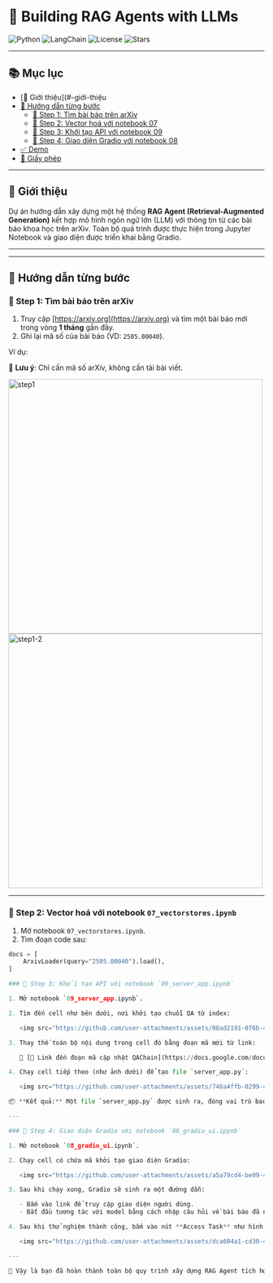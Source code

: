 # 🤖 Building RAG Agents with LLMs

![Python](https://img.shields.io/badge/python-3.10-blue.svg)
![LangChain](https://img.shields.io/badge/langchain-v0.1.0-green)
![License](https://img.shields.io/github/license/yourname/yourrepo)
![Stars](https://img.shields.io/github/stars/yourname/yourrepo?style=social)

---

## 📚 Mục lục

- [🚀 Giới thiệu](#-giới-thiệu
- [📎 Hướng dẫn từng bước](#-hướng-dẫn-từng-bước)
  - [🔹 Step 1: Tìm bài báo trên arXiv](#-step-1-tìm-bài-báo-trên-arxiv)
  - [🔹 Step 2: Vector hoá với notebook 07](#-step-2-vector-hoá-với-notebook-07)
  - [🔹 Step 3: Khởi tạo API với notebook 09](#-step-3-khởi-tạo-api-với-notebook-09)
  - [🔹 Step 4: Giao diện Gradio với notebook 08](#-step-4-giao-diện-gradio-với-notebook-08)
- [✅ Demo](#-demo)
- [📄 Giấy phép](#-giấy-phép)

---

## 🚀 Giới thiệu

Dự án hướng dẫn xây dựng một hệ thống **RAG Agent (Retrieval-Augmented Generation)** kết hợp mô hình ngôn ngữ lớn (LLM) với thông tin từ các bài báo khoa học trên arXiv. Toàn bộ quá trình được thực hiện trong Jupyter Notebook và giao diện được triển khai bằng Gradio.

---

---

## 📎 Hướng dẫn từng bước

### 🔹 Step 1: Tìm bài báo trên arXiv

1. Truy cập [https://arxiv.org](https://arxiv.org) và tìm một bài báo mới trong vòng **1 tháng** gần đây.
2. Ghi lại mã số của bài báo (VD: `2505.00040`).

Ví dụ:

📌 **Lưu ý**: Chỉ cần mã số arXiv, không cần tải bài viết.

<img src="https://github.com/user-attachments/assets/6b236d2a-d686-430a-8726-d52916b5bb17" alt="step1" width="500"/>
<img src="https://github.com/user-attachments/assets/dc79a7f8-c4ce-404e-81c6-ebc3d01d2041" alt="step1-2" width="500"/>

---

### 🔹 Step 2: Vector hoá với notebook `07_vectorstores.ipynb`

1. Mở notebook `07_vectorstores.ipynb`.
2. Tìm đoạn code sau:

```python
docs = [
    ArxivLoader(query="2505.00040").load(),
]

### 🔹 Step 3: Khởi tạo API với notebook `09_server_app.ipynb`

1. Mở notebook `09_server_app.ipynb`.

2. Tìm đến cell như bên dưới, nơi khởi tạo chuỗi QA từ index:

   <img src="https://github.com/user-attachments/assets/08ad2191-076b-457a-aa36-cca008c645c4" alt="step3-1" width="500"/>

3. Thay thế toàn bộ nội dung trong cell đó bằng đoạn mã mới từ link:

   📄 [🔗 Link đến đoạn mã cập nhật QAChain](https://docs.google.com/document/d/1zmPgGvXUaWOG6CPtOg_6YRj2URT7hFIpZa8tFExy8Bk/edit?usp=sharing)

4. Chạy cell tiếp theo (như ảnh dưới) để tạo file `server_app.py`:

   <img src="https://github.com/user-attachments/assets/746a4ffb-0299-4e37-b575-af5da1d41cc4" alt="step3-2" width="500"/>

📦 **Kết quả:** Một file `server_app.py` được sinh ra, đóng vai trò backend API cho ứng dụng Gradio ở bước sau.

---

### 🔹 Step 4: Giao diện Gradio với notebook `08_gradio_ui.ipynb`

1. Mở notebook `08_gradio_ui.ipynb`.

2. Chạy cell có chứa mã khởi tạo giao diện Gradio:

   <img src="https://github.com/user-attachments/assets/a5a79cd4-be09-4034-b808-b009bac477b9" alt="step4" width="500"/>

3. Sau khi chạy xong, Gradio sẽ sinh ra một đường dẫn:

   - Bấm vào link để truy cập giao diện người dùng.
   - Bắt đầu tương tác với model bằng cách nhập câu hỏi về bài báo đã nạp.

4. Sau khi thử nghiệm thành công, bấm vào nút **Access Task** như hình dưới để xác nhận hoàn tất task:

   <img src="https://github.com/user-attachments/assets/dca604a1-cd30-4bdf-9f67-c8e700194db8" alt="access-task" width="500"/>

---

🚀 Vậy là bạn đã hoàn thành toàn bộ quy trình xây dựng RAG Agent tích hợp giao diện người dùng. Nếu thấy hữu ích, hãy ⭐ repo hoặc follow tác giả nhé!



